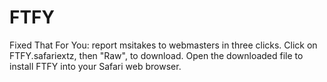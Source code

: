 # FTFY
Fixed That For You: report msitakes to webmasters in three clicks.
Click on FTFY.safariextz, then "Raw", to download. Open the downloaded file to install FTFY into your Safari web browser.

